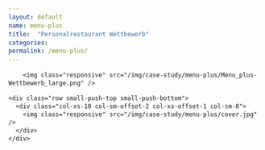 ```yaml
---
layout: default
name: menu-plus
title:  "Personalrestaurant Wettbewerb"
categories:
permalink: /menu-plus/
---
```





<div class="bgDarkBlue ">
  <div class="container">

  </div>
</div><!-- /.viewPortHeight -->

<div class="container">
	<div class="row push-top push-bottom">
		<div class="col-xs-12 col-sm-offset-4 col-sm-6 text-center">


        <img class="responsive" src="/img/case-study/menu-plus/Menu_plus-Wettbewerb_large.png" />

<p class="teaserText">
			</p>
		</div>
	  </div>

    <div class="row small-push-top small-push-bottom">
      <div class="col-xs-10 col-sm-offset-2 col-xs-offset-1 col-sm-8">
        <img class="responsive" src="/img/case-study/menu-plus/cover.jpg" />
      </div>
    </div>
</div>
